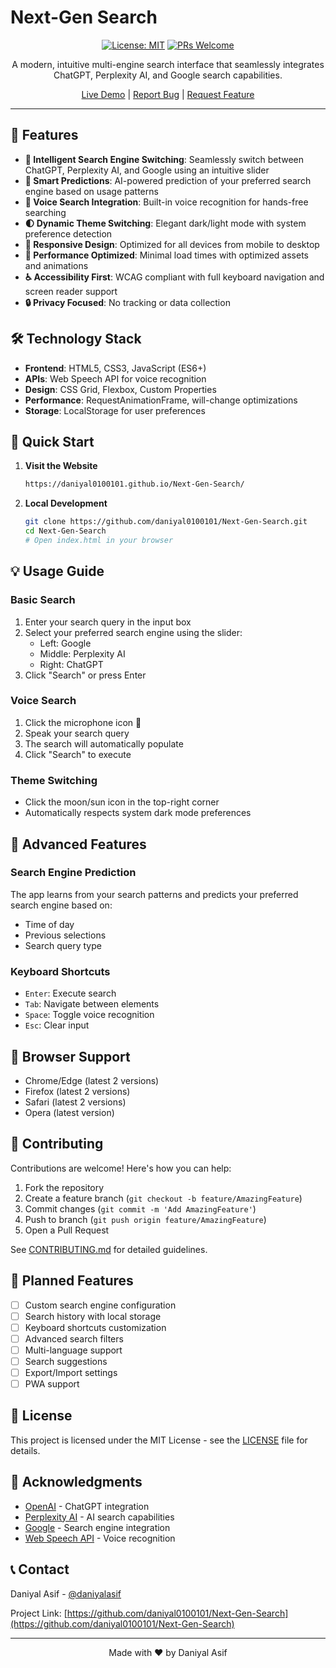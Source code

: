 # Next-Gen Search

<div align="center">

[![License: MIT](https://img.shields.io/badge/License-MIT-blue.svg)](https://opensource.org/licenses/MIT)
[![PRs Welcome](https://img.shields.io/badge/PRs-welcome-brightgreen.svg)](CONTRIBUTING.md)

A modern, intuitive multi-engine search interface that seamlessly integrates ChatGPT, Perplexity AI, and Google search capabilities.

[Live Demo](https://daniyal0100101.github.io/Next-Gen-Search/) | [Report Bug](https://github.com/daniyal0100101/Next-Gen-Search/issues) | [Request Feature](https://github.com/daniyal0100101/Next-Gen-Search/issues)

</div>

---

## 🌟 Features

- **🔄 Intelligent Search Engine Switching**: Seamlessly switch between ChatGPT, Perplexity AI, and Google using an intuitive slider
- **🎯 Smart Predictions**: AI-powered prediction of your preferred search engine based on usage patterns
- **🎤 Voice Search Integration**: Built-in voice recognition for hands-free searching
- **🌓 Dynamic Theme Switching**: Elegant dark/light mode with system preference detection
- **📱 Responsive Design**: Optimized for all devices from mobile to desktop
- **🚀 Performance Optimized**: Minimal load times with optimized assets and animations
- **♿ Accessibility First**: WCAG compliant with full keyboard navigation and screen reader support
- **🔒 Privacy Focused**: No tracking or data collection

## 🛠️ Technology Stack

- **Frontend**: HTML5, CSS3, JavaScript (ES6+)
- **APIs**: Web Speech API for voice recognition
- **Design**: CSS Grid, Flexbox, Custom Properties
- **Performance**: RequestAnimationFrame, will-change optimizations
- **Storage**: LocalStorage for user preferences

## 🚀 Quick Start

1. **Visit the Website**
   ```bash
   https://daniyal0100101.github.io/Next-Gen-Search/
   ```

2. **Local Development**
   ```bash
   git clone https://github.com/daniyal0100101/Next-Gen-Search.git
   cd Next-Gen-Search
   # Open index.html in your browser
   ```

## 💡 Usage Guide

### Basic Search
1. Enter your search query in the input box
2. Select your preferred search engine using the slider:
   - Left: Google
   - Middle: Perplexity AI
   - Right: ChatGPT
3. Click "Search" or press Enter

### Voice Search
1. Click the microphone icon 🎤
2. Speak your search query
3. The search will automatically populate
4. Click "Search" to execute

### Theme Switching
- Click the moon/sun icon in the top-right corner
- Automatically respects system dark mode preferences

## 🔧 Advanced Features

### Search Engine Prediction
The app learns from your search patterns and predicts your preferred search engine based on:
- Time of day
- Previous selections
- Search query type

### Keyboard Shortcuts
- `Enter`: Execute search
- `Tab`: Navigate between elements
- `Space`: Toggle voice recognition
- `Esc`: Clear input

## 📱 Browser Support

- Chrome/Edge (latest 2 versions)
- Firefox (latest 2 versions)
- Safari (latest 2 versions)
- Opera (latest version)

## 🤝 Contributing

Contributions are welcome! Here's how you can help:

1. Fork the repository
2. Create a feature branch (`git checkout -b feature/AmazingFeature`)
3. Commit changes (`git commit -m 'Add AmazingFeature'`)
4. Push to branch (`git push origin feature/AmazingFeature`)
5. Open a Pull Request

See [CONTRIBUTING.md](CONTRIBUTING.md) for detailed guidelines.

## 📝 Planned Features

- [ ] Custom search engine configuration
- [ ] Search history with local storage
- [ ] Keyboard shortcuts customization
- [ ] Advanced search filters
- [ ] Multi-language support
- [ ] Search suggestions
- [ ] Export/Import settings
- [ ] PWA support

## 📄 License

This project is licensed under the MIT License - see the [LICENSE](LICENSE) file for details.

## 🙏 Acknowledgments

- [OpenAI](https://openai.com) - ChatGPT integration
- [Perplexity AI](https://www.perplexity.ai) - AI search capabilities
- [Google](https://www.google.com) - Search engine integration
- [Web Speech API](https://developer.mozilla.org/en-US/docs/Web/API/Web_Speech_API) - Voice recognition

## 📞 Contact

Daniyal Asif - [@daniyalasif](https://twitter.com/daniyalasif)

Project Link: [https://github.com/daniyal0100101/Next-Gen-Search](https://github.com/daniyal0100101/Next-Gen-Search)

---

<div align="center">
Made with ❤️ by Daniyal Asif
</div>
